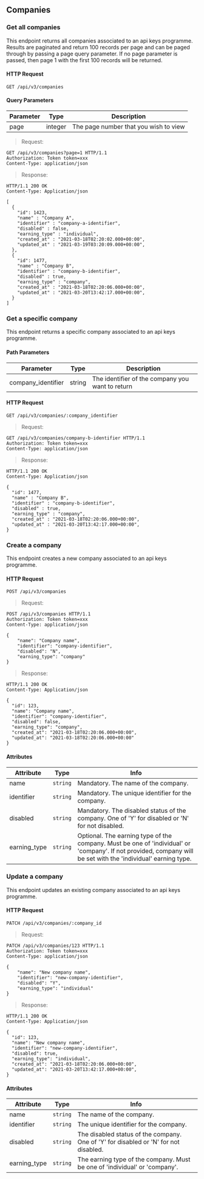 ## Companies

### Get all companies

This endpoint returns all companies associated to an api keys programme. Results are paginated and return 100 records per page and can be paged through by passing a page query parameter. If no page parameter is passed, then page 1 with the first 100 records will be returned.

#### HTTP Request

`GET /api/v3/companies`

#### Query Parameters

Parameter | Type | Description
--------- | ---- | -----------
page | integer | The page number that you wish to view

> Request:

``` http
GET /api/v3/companies?page=1 HTTP/1.1
Authorization: Token token=xxx
Content-Type: application/json
```

> Response:

``` http
HTTP/1.1 200 OK
Content-Type: Application/json

[
  {
    "id": 1423,
    "name" : "Company A",
    "identifier" : "company-a-identifier",
    "disabled" : false,
    "earning_type" : "individual",
    "created_at" : "2021-03-18T02:20:02.000+00:00",
    "updated_at" : "2021-03-19T03:20:09.000+00:00",
  },
  {
    "id": 1477,
    "name" : "Company B",
    "identifier" : "company-b-identifier",
    "disabled" : true,
    "earning_type" : "company",
    "created_at" : "2021-03-18T02:20:06.000+00:00",
    "updated_at" : "2021-03-20T13:42:17.000+00:00",
  }
]
```

### Get a specific company

This endpoint returns a specific company associated to an api keys programme.

#### Path Parameters

Parameter | Type | Description
--------- | ---- | -----------
company_identifier | string | The identifier of the company you want to return

#### HTTP Request

`GET /api/v3/companies/:company_identifier`

> Request:

``` http
GET /api/v3/companies/company-b-identifier HTTP/1.1
Authorization: Token token=xxx
Content-Type: application/json
```

> Response:

``` http
HTTP/1.1 200 OK
Content-Type: Application/json

{
  "id": 1477,
  "name" : "Company B",
  "identifier" : "company-b-identifier",
  "disabled" : true,
  "earning_type" : "company",
  "created_at" : "2021-03-18T02:20:06.000+00:00",
  "updated_at" : "2021-03-20T13:42:17.000+00:00",
}
```

### Create a company

This endpoint creates a new company associated to an api keys programme.

#### HTTP Request

`POST /api/v3/companies`

> Request:

``` http
POST /api/v3/companies HTTP/1.1
Authorization: Token token=xxx
Content-Type: application/json

{
    "name": "Company name",
    "identifier": "company-identifier",
    "disabled": "N",
    "earning_type": "company"
}
```

> Response:

``` http
HTTP/1.1 200 OK
Content-Type: Application/json

{
  "id": 123,
  "name": "Company name",
  "identifier": "company-identifier",
  "disabled": false,
  "earning_type": "company",
  "created_at": "2021-03-18T02:20:06.000+00:00",
  "updated_at": "2021-03-18T02:20:06.000+00:00"
}
```

#### Attributes

Attribute | Type | Info
--------- | ---- | ----
name | `string` | Mandatory. The name of the company.
identifier | `string` | Mandatory. The unique identifier for the company.
disabled | `string` | Mandatory. The disabled status of the company. One of 'Y' for disabled or 'N' for not disabled.
earning_type | `string` | Optional. The earning type of the company. Must be one of 'individual' or 'company'. If not provided, company will be set with the 'individual' earning type.


### Update a company

This endpoint updates an existing company associated to an api keys programme.
#### HTTP Request

`PATCH /api/v3/companies/:company_id`

> Request:

``` http
PATCH /api/v3/companies/123 HTTP/1.1
Authorization: Token token=xxx
Content-Type: application/json

{
    "name": "New company name",
    "identifier": "new-company-identifier",
    "disabled": "Y",
    "earning_type": "individual"
}

```

> Response:

``` http
HTTP/1.1 200 OK
Content-Type: Application/json

{
  "id": 123,
  "name": "New company name",
  "identifier": "new-company-identifier",
  "disabled": true,
  "earning_type": "individual",
  "created_at": "2021-03-18T02:20:06.000+00:00",
  "updated_at": "2021-03-20T13:42:17.000+00:00",
}
```

#### Attributes

Attribute | Type | Info
--------- | ---- | ----
name | `string` | The name of the company.
identifier | `string` | The unique identifier for the company.
disabled | `string` | The disabled status of the company. One of 'Y' for disabled or 'N' for not disabled.
earning_type | `string` | The earning type of the company. Must be one of 'individual' or 'company'.

